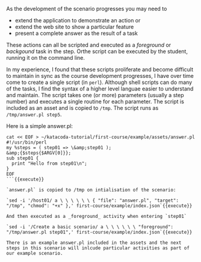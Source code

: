As the development of the scenario progresses you may need to

* extend the application to demonstrate an action or
* extend the web site to show a particular feature
* present a complete answer as the result of a task

These actions can all be scripted and executed as a _foreground_ or _backgound_ task in the step. Orthe script can be executed by the student, running it on the command line.

In my experience, I found that these scripts proliferate and become difficult to maintain in sync as the course development progresses, I have over time come to create a single script (in `perl`). Although shell scripts can do many of the tasks, I find the syntax of a higher level languae easier to understand and maintain. The script takes one (or more) parameters (usually a step number) and executes a single routine for each parameter. The script is included as an asset and is copied to `/tmp`. The script runs as `/tmp/answer.pl step5`.

Here is a simple answer.pl:

```
cat << EOF > ~/katacoda-tutorial/first-course/example/assets/answer.pl
#!/usr/bin/perl
my %steps = ( step01 => \&amp;step01 );
&amp;{$steps{$ARGV[0]}};
sub step01 {
  print "Hello from step01\n";
}
EOF
```{{execute}}

`answer.pl` is copied to /tmp on intialisation of the scenario:

`sed -i '/host01/ a \ \ \ \ \ \ { "file": "answer.pl", "target": "/tmp", "chmod": "+x" },' first-course/example/index.json`{{execute}}

And then executed as a _foreground_ activity when entering `step01`

`sed -i '/Create a basic scenario/ a \ \ \ \ \ \ "foreground": "/tmp/answer.pl step01",' first-course/example/index.json`{{execute}}

There is an example answer.pl included in the assets and the next steps in this scenario will inlcude particular activities as part of our example scenario.

